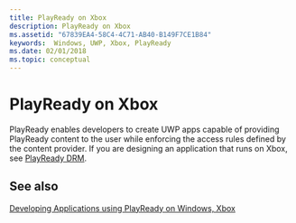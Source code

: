 ```yaml
---
title: PlayReady on Xbox
description: PlayReady on Xbox
ms.assetid: "67839EA4-58C4-4C71-AB40-B149F7CE1B84"
keywords:  Windows, UWP, Xbox, PlayReady
ms.date: 02/01/2018
ms.topic: conceptual
---
```



# PlayReady on Xbox

PlayReady enables developers to create UWP apps capable of providing PlayReady content to the user while enforcing the access rules defined by the content provider. If you are designing an application that runs on Xbox, see [PlayReady DRM](/windows/uwp/audio-video-camera/playready-Client-sdk).

## See also

[Developing Applications using PlayReady on Windows, Xbox](developing-applications.md#developing_applications_windows_xbox)
